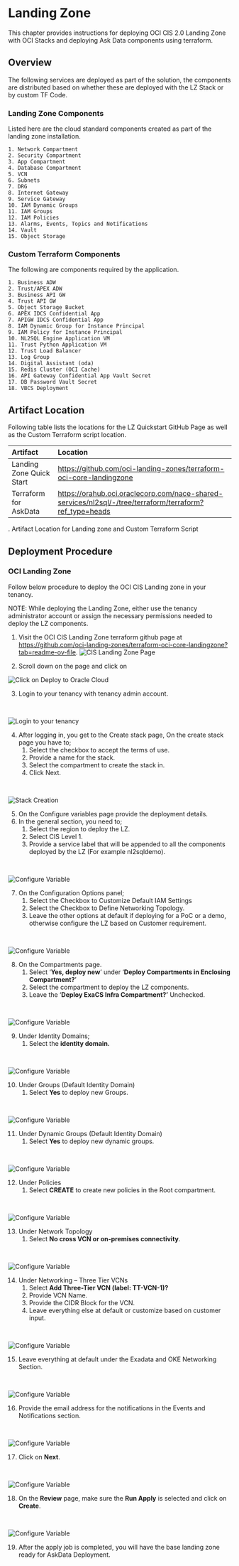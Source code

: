 # Landing Zone

This chapter provides instructions for deploying OCI CIS 2.0 Landing Zone with OCI Stacks and deploying Ask Data components using terraform.

## Overview

The following services are deployed as part of the solution, the components are distributed based on whether these are deployed with the LZ Stack or by custom TF Code.

### Landing Zone Components
Listed here are the cloud standard components created as part of the landing zone installation.

    1. Network Compartment
    2. Security Compartment
    3. App Compartment
    4. Database Compartment
    5. VCN
    6. Subnets
    7. DRG
    8. Internet Gateway
    9. Service Gateway
    10. IAM Dynamic Groups
    11. IAM Groups
    12. IAM Policies
    13. Alarms, Events, Topics and Notifications
    14. Vault
    15. Object Storage

### Custom Terraform Components
The following are components required by the application.

    1. Business ADW
    2. Trust/APEX ADW
    3. Business API GW
    4. Trust API GW
    5. Object Storage Bucket
    6. APEX IDCS Confidential App
    7. APIGW IDCS Confidential App
    8. IAM Dynamic Group for Instance Principal
    9. IAM Policy for Instance Principal
    10. NL2SQL Engine Application VM
    11. Trust Python Application VM
    12. Trust Load Balancer
    13. Log Group
    14. Digital Assistant (oda)
    15. Redis Cluster (OCI Cache)
    16. API Gateway Confidential App Vault Secret
    17. DB Password Vault Secret
    18. VBCS Deployment

## Artifact Location

Following table lists the locations for the LZ Quickstart GitHub Page as
well as the Custom Terraform script location.

| **Artifact** | **Location** |
|:---|:---|
| Landing Zone Quick Start | <https://github.com/oci-landing-zones/terraform-oci-core-landingzone> |
| Terraform for AskData | <https://orahub.oci.oraclecorp.com/nace-shared-services/nl2sql/-/tree/terraform/terraform?ref_type=heads> |

. Artifact Location for Landing zone and Custom Terraform Script

## Deployment Procedure

### OCI Landing Zone

Follow below procedure to deploy the OCI CIS Landing zone in your tenancy.

NOTE: While deploying the Landing Zone, either use the tenancy administrator account or assign the necessary permissions needed to deploy the LZ components.

1. Visit the OCI CIS Landing Zone terraform github page at
    <https://github.com/oci-landing-zones/terraform-oci-core-landingzone?tab=readme-ov-file>.
    ![CIS Landing Zone Page](./terraform/image4.png)

2. Scroll down on the page and click on

![Click on Deploy to Oracle Cloud](./terraform/image5.png)

3. Login to your tenancy with tenancy admin account.
<br>

![Login to your tenancy](./terraform/image6.png)

4. After logging in, you get to the Create stack page, On the create stack page you have to;
    1. Select the checkbox to accept the terms of use.
    2. Provide a name for the stack.
    3. Select the compartment to create the stack in.
    4. Click Next.
<br>

![Stack Creation](./terraform/image7.png)

5. On the Configure variables page provide the deployment details.
6. In the general section, you need to;
    1. Select the region to deploy the LZ.
    2. Select CIS Level 1.
    3. Provide a service label that will be appended to all the components deployed by the LZ (For example nl2sqldemo).
<br>

![Configure Variable](./terraform/image8.png)

7. On the Configuration Options panel;
    1. Select the Checkbox to Customize Default IAM Settings
    2. Select the Checkbox to Define Networking Topology.
    3. Leave the other options at default if deploying for a PoC or a demo, otherwise configure the LZ based on Customer requirement.
<br>

![Configure Variable](./terraform/image9.png)

8. On the Compartments page.
    1. Select ‘**Yes, deploy new**’ under ‘**Deploy Compartments in Enclosing Compartment?**’
    2. Select the compartment to deploy the LZ components.
    3. Leave the ‘**Deploy ExaCS Infra Compartment?’** Unchecked.
<br>

![Configure Variable](./terraform/image10.png)

9. Under Identity Domains;
    1. Select the **identity domain.**
<br>

![Configure Variable](./terraform/image11.png)

10. Under Groups (Default Identity Domain)
    1. Select **Yes** to deploy new Groups.
<br>

![Configure Variable](./terraform/image12.png)

11. Under Dynamic Groups (Default Identity Domain)
    1. Select **Yes** to deploy new dynamic groups.
<br>

![Configure Variable](./terraform/image13.png)

12. Under Policies
    1. Select **CREATE** to create new policies in the Root compartment.
<br>

![Configure Variable](./terraform/image14.png)

13. Under Network Topology
    1. Select **No cross VCN or on-premises connectivity**.
<br>

![Configure Variable](./terraform/image15.png)

14. Under Networking – Three Tier VCNs
    1. Select **Add Three-Tier VCN (label: TT-VCN-1)?**
    2. Provide VCN Name.
    3. Provide the CIDR Block for the VCN.
    4. Leave everything else at default or customize based on customer input.
<br>

![Configure Variable](./terraform/image16.png)

15. Leave everything at default under the Exadata and OKE Networking Section.
<br>

![Configure Variable](./terraform/image17.png)

16. Provide the email address for the notifications in the Events and Notifications section.
<br>

![Configure Variable](./terraform/image18.png)

17. Click on **Next**.
<br>

![Configure Variable](./terraform/image19.png)

18. On the **Review** page, make sure the **Run Apply** is selected and click on **Create**.
<br>

![Configure Variable](./terraform/image20.png)


19. After the apply job is completed, you will have the base landing zone ready for AskData Deployment.
